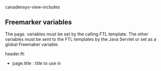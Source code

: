 canadensys-view-includes

Freemarker variables
--------------------
The page. variables must be set by the calling FTL template.
The other variables must be sent to the FTL templates by the Java Servlet or set as a global Freemaker variable.

header.ftl
* page.title : title to use in <title> tag
* page.cssList : Freemarker sequence of CSS to include
* page.prefetchList : dns-prefetch and prefetch tags
* gaAccount : Google Analytics account
* gaSiteVerification : Google Analytics site verification

canadensys-header.ftl
* URLHelper : reference to net.canadensys.web.FreemarkerURLHelper

footer.ftl
* page.javaScriptIncludeList : Java Script file(s) to include
* page.javaScriptSetupCallList : Java Script initialization function(s) to call
* page.jQueryJavaScriptSetupCallList : Java Script function(s) to call at jQuery initialization (inside $(document).ready(...))
